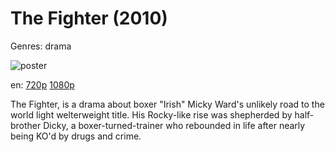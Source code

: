 # The Fighter (2010)

Genres: drama

![poster](http://image.tmdb.org/t/p/w500/ytGIpdxYyvXwch5QILfquSTMA9f.jpg)

en:
  [720p](magnet:?xt=urn:btih:6489CC0412DEB5FB93B4A734FE5A518F6CB1E6C8&tr=udp://glotorrents.pw:6969/announce&tr=udp://tracker.opentrackr.org:1337/announce&tr=udp://torrent.gresille.org:80/announce&tr=udp://tracker.openbittorrent.com:80&tr=udp://tracker.coppersurfer.tk:6969&tr=udp://tracker.leechers-paradise.org:6969&tr=udp://p4p.arenabg.ch:1337&tr=udp://tracker.internetwarriors.net:1337)
  [1080p](magnet:?xt=urn:btih:C258064C695DF4F0DAB484F384DDFEB91A29EBDB&tr=udp://glotorrents.pw:6969/announce&tr=udp://tracker.opentrackr.org:1337/announce&tr=udp://torrent.gresille.org:80/announce&tr=udp://tracker.openbittorrent.com:80&tr=udp://tracker.coppersurfer.tk:6969&tr=udp://tracker.leechers-paradise.org:6969&tr=udp://p4p.arenabg.ch:1337&tr=udp://tracker.internetwarriors.net:1337)
  


The Fighter, is a drama about boxer "Irish" Micky Ward's unlikely road to the world light welterweight title. His Rocky-like rise was shepherded by half-brother Dicky, a boxer-turned-trainer who rebounded in life after nearly being KO'd by drugs and crime.